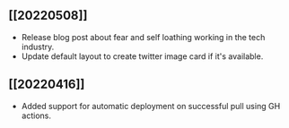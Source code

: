 ## [[20220508]]

- Release blog post about fear and self loathing working in the tech industry.
- Update default layout to create twitter image card if it's available.

## [[20220416]]

- Added support for automatic deployment on successful pull using GH actions.
